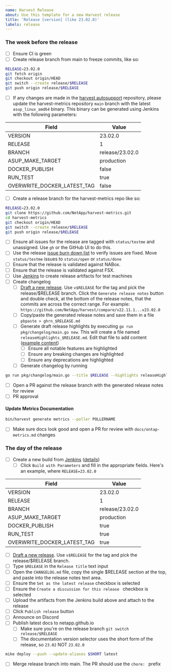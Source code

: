 ```yaml
---
name: Harvest Release
about: Use this template for a new Harvest release
title: 'Release [version] (like 23.02.0)'
labels: release
---
```


### The week before the release

- [ ] Ensure CI is green
- [ ] Create release branch from main to freeze commits, like so:
```bash
RELEASE=23.02.0
git fetch origin
git checkout origin/HEAD
git switch --create release/$RELEASE
git push origin release/$RELEASE
```
- [ ] If any changes are made in the [harvest autosupport](https://github.com/NetApp/harvest-private/tree/main/harvest-asup) repository, please update the harvest-metrics repository `main` branch with the latest `asup_linux_amd64` binary. This binary can be generated using Jenkins with the following parameters:

| Field                       | Value           |
|-----------------------------|-----------------|
| VERSION                     | 23.02.0         |
| RELEASE                     | 1               |
| BRANCH                      | release/23.02.0 |
| ASUP_MAKE_TARGET            | production      |
| DOCKER_PUBLISH              | false           |
| RUN_TEST                    | true            |
| OVERWRITE_DOCKER_LATEST_TAG | false           |

- [ ] Create a release branch for the harvest-metrics repo like so:
```bash
RELEASE=23.02.0
git clone https://github.com/NetApp/harvest-metrics.git
cd harvest-metrics
git checkout origin/HEAD
git switch --create release/$RELEASE
git push origin release/$RELEASE
```
- [ ] Ensure all issues for the release are tagged with `status/testme` and unassigned. Use `gh` or the GitHub UI to do this.
- [ ] Use the release [issue burn down list](https://github.com/NetApp/harvest/issues?q=is%3Aissue+label%3Astatus%2Ftestme%2Cstatus%2Fopen+sort%3Acreated-asc) to verify issues are fixed. Move `status/testme` issues to `status/open` or `status/done`
- [ ] Ensure that the release is validated against NABox.
- [ ] Ensure that the release is validated against FSX.
- [ ] Use [Jenkins](https://github.com/NetApp/harvest-private/wiki/Release-Checklist#jenkins) to create release artifacts for test machines
- [ ] Create changelog
  - [ ] [Draft a new release](https://github.com/NetApp/harvest/releases). Use `v$RELEASE` for the tag and pick the release/$RELEASE branch. Click the `Generate release notes` button and double check, at the bottom of the release notes, that the commits are across the correct range. For example: `https://github.com/NetApp/harvest/compare/v22.11.1...v23.02.0`
  - [ ] Copy/paste the generated release notes and save them in a file `pbpaste > ghrn_$RELEASE.md`
  - [ ] Generate draft release highlights by executing `go run pkg/changelog/main.go new`. This will create a file named `releaseHighlights_$RELEASE.md`. Edit that file to add content ([example content](https://github.com/NetApp/harvest/blob/main/CHANGELOG.md#23020--2023-02-21))
    - [ ] Ensure all notable features are highlighted
    - [ ] Ensure any breaking changes are highlighted
    - [ ] Ensure any deprecations are highlighted
  - [ ] Generate changelog by running 
```bash
go run pkg/changelog/main.go --title $RELEASE --highlights releaseHighlights_$RELEASE.md -r ghrn_$RELEASE.md | pbcopy
```
  - [ ] Open a PR against the release branch with the generated release notes for review
  - [ ] PR approval

#### Update Metrics Documentation
```bash
bin/harvest generate metrics --poller POLLERNAME
```
- [ ] Make sure docs look good and open a PR for review with `docs/ontap-metrics.md` changes

### The day of the release

- [ ] Create a new build from [Jenkins](http://harvest-jenkins.rtp.openenglab.netapp.com:8080/job/harvest2_0/job/BuildHarvestArtifacts/) ([details](https://github.com/NetApp/harvest-private/wiki/Release-Checklist#jenkins))
  - [ ] Click `Build with Parameters` and fill in the appropriate fields. Here's an example, where `RELEASE=23.02.0`

| Field                       | Value           |
|-----------------------------|-----------------|
| VERSION                     | 23.02.0         |
| RELEASE                     | 1               |
| BRANCH                      | release/23.02.0 |
| ASUP_MAKE_TARGET            | production      |
| DOCKER_PUBLISH              | true            |
| RUN_TEST                    | true            |
| OVERWRITE_DOCKER_LATEST_TAG | true            |

- [ ] [Draft a new release](https://github.com/NetApp/harvest/releases). Use `v$RELEASE` for the tag and pick the release/$RELEASE branch.
- [ ] Type `$RELEASE` in the `Release title` text input 
- [ ] Open the `CHANGELOG.md` file, copy the single $RELEASE section at the top, and paste into the release notes text area. 
- [ ] Ensure the `Set as the latest release` checkbox is selected
- [ ] Ensure the `Create a discussion for this release ` checkbox is selected
- [ ] Upload the artifacts from the Jenkins build above and attach to the release
- [ ] Click `Publish release` button
- [ ] Announce on Discord 
- [ ] Publish latest docs to netapp.github.io
  - [ ] Make sure you're on the release branch `git switch release/$RELEASE`
  - [ ] The documentation version selector uses the short form of the release, so `23.02` NOT `23.02.0`
```bash
mike deploy --push --update-aliases $SHORT latest
```
- [ ] Merge release branch into main. The PR should use the `chore: ` prefix 
